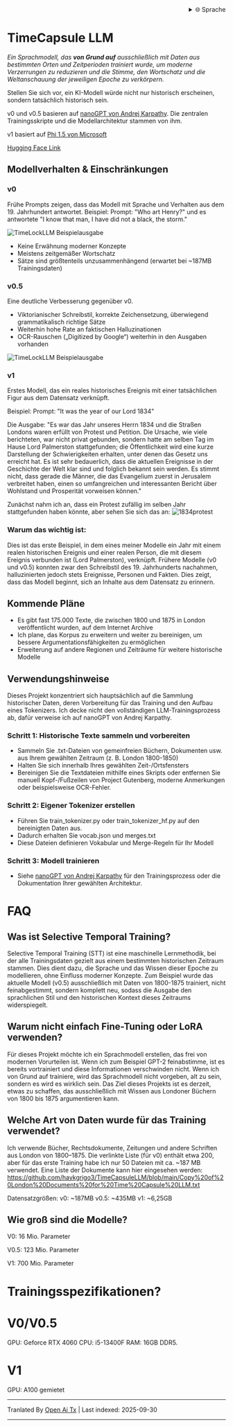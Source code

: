 
<div align="right">
  <details>
    <summary >🌐 Sprache</summary>
    <div>
      <div align="center">
        <a href="https://openaitx.github.io/view.html?user=haykgrigo3&project=TimeCapsuleLLM&lang=en">Englisch</a>
        | <a href="https://openaitx.github.io/view.html?user=haykgrigo3&project=TimeCapsuleLLM&lang=zh-CN">简体中文</a>
        | <a href="#" title="Coming soon">繁體中文 (bald verfügbar)</a> |
        | <a href="https://openaitx.github.io/view.html?user=haykgrigo3&project=TimeCapsuleLLM&lang=ja">Japanisch</a>
        | <a href="https://openaitx.github.io/view.html?user=haykgrigo3&project=TimeCapsuleLLM&lang=ko">Koreanisch</a>
        | <a href="#" title="Coming soon">हिन्दी (bald verfügbar)</a> |
        | <a href="#" title="Coming soon">ไทย (bald verfügbar)</a> |
        | <a href="#" title="Coming soon">Französisch (bald verfügbar)</a>
        | <a href="#" title="Coming soon">Deutsch (bald verfügbar)</a>
        | <a href="#" title="Coming soon">Spanisch (bald verfügbar)</a>
        | <a href="#" title="Coming soon">Italienisch (bald verfügbar)</a>
        | <a href="#" title="Coming soon">Russisch (bald verfügbar)</a>
        | <a href="#" title="Coming soon">Portugiesisch (bald verfügbar)</a>
        | <a href="#" title="Coming soon">Niederländisch (bald verfügbar)</a>
        | <a href="#" title="Coming soon">Polnisch (bald verfügbar)</a>
        | <a href="#" title="Coming soon">العربية (bald verfügbar)</a>
        | <a href="#" title="Coming soon">فارسی (bald verfügbar)</a>
        | <a href="#" title="Coming soon">Türkisch (bald verfügbar)</a>
        | <a href="#" title="Coming soon">Vietnamesisch (bald verfügbar)</a>
        | <a href="#" title="Coming soon">Bahasa Indonesia (bald verfügbar)</a>

      </div>
    </div>
  </details>
</div>

# TimeCapsule LLM

*Ein Sprachmodell, das **von Grund auf** ausschließlich mit Daten aus bestimmten Orten und Zeitperioden trainiert wurde, um moderne Verzerrungen zu reduzieren und die Stimme, den Wortschatz und die Weltanschauung der jeweiligen Epoche zu verkörpern.*

Stellen Sie sich vor, ein KI-Modell würde nicht nur historisch erscheinen, sondern tatsächlich historisch sein.

v0 und v0.5 basieren auf [nanoGPT von Andrej Karpathy](https://github.com/karpathy/nanoGPT). Die zentralen Trainingsskripte und die Modellarchitektur stammen von ihm. 

v1 basiert auf [Phi 1.5 von Microsoft](https://huggingface.co/microsoft/phi-1_5)

[Hugging Face Link](https://huggingface.co/haykgrigorian/TimeCapsuleLLM)

##  Modellverhalten & Einschränkungen

### **v0**  

Frühe Prompts zeigen, dass das Modell mit Sprache und Verhalten aus dem 19. Jahrhundert antwortet.
Beispiel: Prompt: "Who art Henry?" und es antwortete "I know that man, I have did not a black, the storm."

![TimeLockLLM Beispielausgabe](https://github.com/haykgrigo3/TimeCapsuleLLM/blob/main/london_1800_1850_v0/timelockllm_sample_output.png?raw=true)

- Keine Erwähnung moderner Konzepte  
- Meistens zeitgemäßer Wortschatz  
- Sätze sind größtenteils unzusammenhängend (erwartet bei ~187MB Trainingsdaten)

### **v0.5** 

Eine deutliche Verbesserung gegenüber v0.  
- Viktorianischer Schreibstil, korrekte Zeichensetzung, überwiegend grammatikalisch richtige Sätze  
- Weiterhin hohe Rate an faktischen Halluzinationen  
- OCR-Rauschen („Digitized by Google“) weiterhin in den Ausgaben vorhanden

![TimeLockLLM Beispielausgabe](https://github.com/haykgrigo3/TimeCapsuleLLM/blob/main/london_1800_1875_v0.5/fellowcitizens.png?raw=true)

### **v1**

Erstes Modell, das ein reales historisches Ereignis mit einer tatsächlichen Figur aus dem Datensatz verknüpft.

Beispiel: Prompt: "It was the year of our Lord 1834"

Die Ausgabe: "Es war das Jahr unseres Herrn 1834 und die Straßen Londons waren erfüllt von Protest und Petition. Die Ursache, wie viele berichteten, war nicht privat gebunden, sondern hatte am selben Tag im Hause Lord Palmerston stattgefunden; die Öffentlichkeit wird eine kurze Darstellung der Schwierigkeiten erhalten, unter denen das Gesetz uns erreicht hat. Es ist sehr bedauerlich, dass die aktuellen Ereignisse in der Geschichte der Welt klar sind und folglich bekannt sein werden. Es stimmt nicht, dass gerade die Männer, die das Evangelium zuerst in Jerusalem verbreitet haben, einen so umfangreichen und interessanten Bericht über Wohlstand und Prosperität vorweisen können."

Zunächst nahm ich an, dass ein Protest zufällig im selben Jahr stattgefunden haben könnte, aber sehen Sie sich das an: ![1834protest](https://raw.githubusercontent.com/haykgrigo3/TimeCapsuleLLM/main/1834protest.png)

### Warum das wichtig ist:

Dies ist das erste Beispiel, in dem eines meiner Modelle ein Jahr mit einem realen historischen Ereignis und einer realen Person, die mit diesem Ereignis verbunden ist (Lord Palmerston), verknüpft. Frühere Modelle (v0 und v0.5) konnten zwar den Schreibstil des 19. Jahrhunderts nachahmen, halluzinierten jedoch stets Ereignisse, Personen und Fakten. Dies zeigt, dass das Modell beginnt, sich an Inhalte aus dem Datensatz zu erinnern.


## Kommende Pläne

- Es gibt fast 175.000 Texte, die zwischen 1800 und 1875 in London veröffentlicht wurden, auf dem Internet Archive
- Ich plane, das Korpus zu erweitern und weiter zu bereinigen, um bessere Argumentationsfähigkeiten zu ermöglichen
- Erweiterung auf andere Regionen und Zeiträume für weitere historische Modelle

## Verwendungshinweise

Dieses Projekt konzentriert sich hauptsächlich auf die Sammlung historischer Daten, deren Vorbereitung für das Training und den Aufbau eines Tokenizers. Ich decke nicht den vollständigen LLM-Trainingsprozess ab, dafür verweise ich auf nanoGPT von Andrej Karpathy.

### Schritt 1: Historische Texte sammeln und vorbereiten

- Sammeln Sie .txt-Dateien von gemeinfreien Büchern, Dokumenten usw. aus Ihrem gewählten Zeitraum (z. B. London 1800-1850)
- Halten Sie sich innerhalb Ihres gewählten Zeit-/Ortsfensters
- Bereinigen Sie die Textdateien mithilfe eines Skripts oder entfernen Sie manuell Kopf-/Fußzeilen von Project Gutenberg, moderne Anmerkungen oder beispielsweise OCR-Fehler.

### Schritt 2: Eigener Tokenizer erstellen

- Führen Sie train_tokenizer.py oder train_tokenizer_hf.py auf den bereinigten Daten aus.
- Dadurch erhalten Sie vocab.json und merges.txt
- Diese Dateien definieren Vokabular und Merge-Regeln für Ihr Modell

### Schritt 3: Modell trainieren

- Siehe [nanoGPT von Andrej Karpathy](https://github.com/karpathy/nanoGPT) für den Trainingsprozess oder die Dokumentation Ihrer gewählten Architektur.

# FAQ

## Was ist Selective Temporal Training?

Selective Temporal Training (STT) ist eine maschinelle Lernmethodik, bei der alle Trainingsdaten gezielt aus einem bestimmten historischen Zeitraum stammen. Dies dient dazu, die Sprache und das Wissen dieser Epoche zu modellieren, ohne Einfluss moderner Konzepte. Zum Beispiel wurde das aktuelle Modell (v0.5) ausschließlich mit Daten von 1800-1875 trainiert, nicht feinabgestimmt, sondern komplett neu, sodass die Ausgabe den sprachlichen Stil und den historischen Kontext dieses Zeitraums widerspiegelt.

## Warum nicht einfach Fine-Tuning oder LoRA verwenden?

Für dieses Projekt möchte ich ein Sprachmodell erstellen, das frei von modernen Vorurteilen ist. Wenn ich zum Beispiel GPT-2 feinabstimme, ist es bereits vortrainiert und diese Informationen verschwinden nicht. Wenn ich von Grund auf trainiere, wird das Sprachmodell nicht vorgeben, alt zu sein, sondern es wird es wirklich sein. Das Ziel dieses Projekts ist es derzeit, etwas zu schaffen, das ausschließlich mit Wissen aus Londoner Büchern von 1800 bis 1875 argumentieren kann.

## Welche Art von Daten wurde für das Training verwendet?


Ich verwende Bücher, Rechtsdokumente, Zeitungen und andere Schriften aus London von 1800–1875. Die verlinkte Liste (für v0) enthält etwa 200, aber für das erste Training habe ich nur 50 Dateien mit ca. ~187 MB verwendet. Eine Liste der Dokumente kann hier eingesehen werden:
https://github.com/haykgrigo3/TimeCapsuleLLM/blob/main/Copy%20of%20London%20Documents%20for%20Time%20Capsule%20LLM.txt

Datensatzgrößen:
v0: ~187MB
v0.5: ~435MB
v1: ~6,25GB

## Wie groß sind die Modelle?

V0: 16 Mio. Parameter

V0.5: 123 Mio. Parameter

V1: 700 Mio. Parameter

# Trainingsspezifikationen?

# V0/V0.5
GPU: Geforce RTX 4060
CPU: i5-13400F
RAM: 16GB DDR5.

# V1
GPU: A100 gemietet

















---

Tranlated By [Open Ai Tx](https://github.com/OpenAiTx/OpenAiTx) | Last indexed: 2025-09-30

---